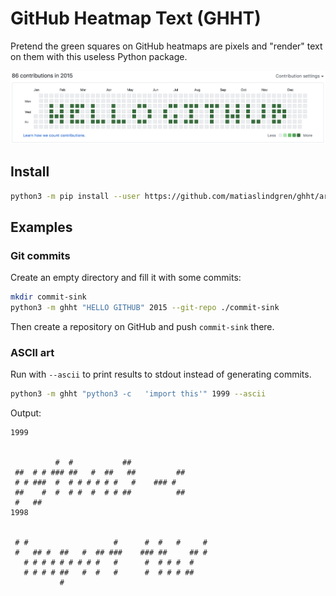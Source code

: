 # GitHub Heatmap Text (GHHT)

Pretend the green squares on GitHub heatmaps are pixels and "render" text on them with this useless Python package.

![alt](./img/screenshot.png "GitHub contribution heatmap with a commit pattern that spells out 'HELLO GITHUB' in capital letters")

## Install

```bash
python3 -m pip install --user https://github.com/matiaslindgren/ghht/archive/v0.3.0.zip
```

## Examples

### Git commits

Create an empty directory and fill it with some commits:
```bash
mkdir commit-sink
python3 -m ghht "HELLO GITHUB" 2015 --git-repo ./commit-sink
```
Then create a repository on GitHub and push `commit-sink` there.

### ASCII art

Run with `--ascii` to print results to stdout instead of generating commits.
```bash
python3 -m ghht "python3 -c   'import this'" 1999 --ascii
```
Output:
```
1999


          #  #           ##
 ##  # # ### ##   #  ##   ##         ##
 # # ###  #  # # # # # #   #    ### #
 ##    #  #  # #  #  # # ##          ##
 #   ##
1998


 # #                   #      #  #   #     #
 #   ## #  ##   #  ## ###    ### ##     ## #
   # # # # # # # # #   #      #  # # #  #
   # # # # ##   #  #   #      #  # # # ##
           #
```
